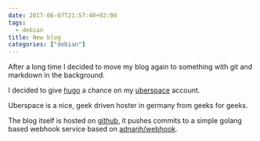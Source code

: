 ```yaml
---
date: 2017-06-07T21:57:40+02:00
tags:
  - debian 
title: New blog 
categories: ["debian"]
---
```


After a long time I decided to move my blog again to
something with git and markdown in the background.

I decided to give [hugo](https://gohugo.io) a chance on my [uberspace](https://www.uberspace.de) account. 

Uberspace is a nice, geek driven hoster in germany from geeks for geeks.

The blog itself is hosted on [github](https://github.com/formorer/blog.snow-crash.org), it pushes commits to a simple golang based webhook service based on [adnanh/webhook](https://github.com/adnanh/webhook).
